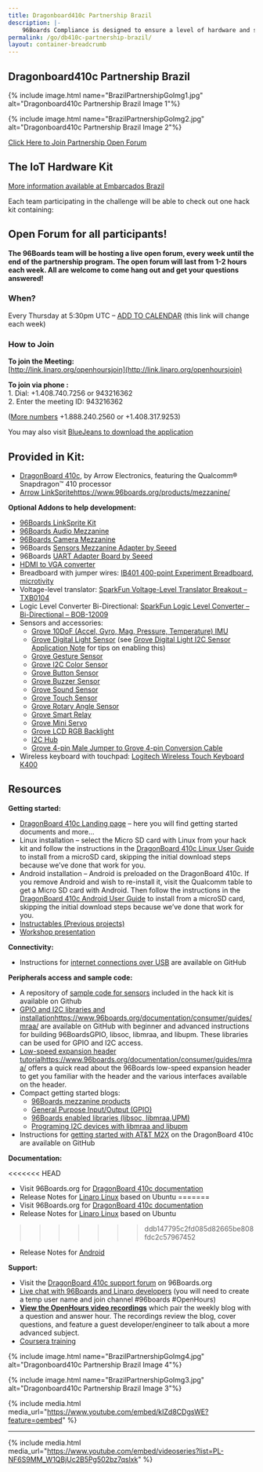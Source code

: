 ```yaml
---
title: Dragonboard410c Partnership Brazil
description: |-
    96Boards Compliance is designed to ensure a level of hardware and software functionality and quality for the 96Boards Community Board program.
permalink: /go/db410c-partnership-brazil/
layout: container-breadcrumb
---
```

## Dragonboard410c Partnership Brazil

<div class="center-block" markdown="1">
{% include image.html name="BrazilPartnershipGoImg1.jpg" alt="Dragonboard410c Partnership Brazil Image 1"%}

{% include image.html name="BrazilPartnershipGoImg2.jpg" alt="Dragonboard410c Partnership Brazil Image 2"%}

<a href="http://link.linaro.org/openhoursjoin" class="btn btn-primary">Click Here to Join Partnership Open Forum</a>
</div>

<div class="col-md-9" markdown="1">

## The IoT Hardware Kit

[More information available at Embarcados Brazil](https://contest.embarcados.com.br/inventando-o-futuro-com-dragonboard-410c/)

Each team participating in the challenge will be able to check out one hack kit containing:

## Open Forum for all participants!

**The 96Boards team will be hosting a live open forum, every week until the end of the partnership program. The open forum will last from 1-2 hours each week. All are welcome to come hang out and get your questions answered!**

### When?

Every Thursday at 5:30pm UTC – [ADD TO CALENDAR](https://calendar.google.com/calendar/event?action=TEMPLATE&tmeid=dWVjbGtyMXJndXZidG5tZG1jcGo5cmtpNGdfMjAxNzA2MjJUMTczMDAwWiByb2JlcnQud29sZmZAbGluYXJvLm9yZw&tmsrc=robert.wolff%40linaro.org) (this link will change each week)

### How to Join

**To join the Meeting:**  
[http://link.linaro.org/openhoursjoin](http://link.linaro.org/openhoursjoin)

**To join via phone :**  
1\. Dial: +1.408.740.7256 or 943216362  
2\. Enter the meeting ID: 943216362

([More numbers](http://bluejeans.com/numbers?ll=en) +1.888.240.2560 or +1.408.317.9253)

You may also visit [BlueJeans to download the application](https://www.bluejeans.com/downloads)

## **Provided in Kit:**

*   [DragonBoard 410c](https://developer.qualcomm.com/hardware/dragonboard-410c), by Arrow Electronics, featuring the Qualcomm® Snapdragon™ 410 processor
*   [Arrow LinkSprite]()https://www.96boards.org/products/mezzanine/

**Optional Addons to help development:**

*   [96Boards LinkSprite Kit](https://www.arrow.com/en/products/96boards-starter-kit/linksprite-technologies-inc)
*   [96Boards Audio Mezzanine](https://www.arrow.com/en/products/audiomezz/seeed-technology-limited)
*   [96Boards Camera Mezzanine](https://www.arrow.com/en/products/b-f446e-96b01a/stmicroelectronics)
*   96Boards [Sensors Mezzanine Adapter by Seeed](https://www.seeedstudio.com/item_detail.html?p_id=2617)
*   96Boards [UART Adapter Board by Seeed](http://www.seeedstudio.com/depot/96Boards-UART-p-2525.html)
*   [HDMI to VGA converter](http://www.comtac.com.br/produto/conversor-hdmi-para-vga-udio)
*   Breadboard with jumper wires: [IB401 400-point Experiment Breadboard, microtivity](http://www.microtivity.com/p/IB401/400-point-experiment-breadboard-w-jumper-wires)
*   Voltage-level translator: [SparkFun Voltage-Level Translator Breakout – TXB0104](https://www.sparkfun.com/products/11771)
*   Logic Level Converter Bi-Directional: [SparkFun Logic Level Converter – Bi-Directional – BOB-12009](https://www.sparkfun.com/products/12009)
*   Sensors and accessories:
    *   [Grove 10DoF (Accel, Gyro, Mag, Pressure, Temperature) IMU](http://www.seeedstudio.com/depot/Grove-IMU-10DOF-p-2386.html)
    *   [Grove Digital Light Sensor](http://www.seeedstudio.com/depot/Grove-Digital-Light-Sensor-p-1281.html) (see [Grove Digital Light I2C Sensor Application Note](https://developer.qualcomm.com/download/db410c/interfacing-grove-digital-light-i2c-sensor-application-note.pdf) for tips on enabling this)
    *   [Grove Gesture Sensor](http://www.seeedstudio.com/depot/Grove-Gesture-p-2463.html)
    *   [Grove I2C Color Sensor](http://www.seeedstudio.com/depot/Grove-I2C-Color-Sensor-p-854.html)
    *   [Grove Button Sensor](http://www.seeedstudio.com/depot/Grove-Button-p-766.html)
    *   [Grove Buzzer Sensor](http://www.seeedstudio.com/wiki/Grove_-_Buzzer)
    *   [Grove Sound Sensor](http://www.seeedstudio.com/wiki/Grove_-_Sound_Sensor)
    *   [Grove Touch Sensor](http://www.seeedstudio.com/wiki/Grove_-_Touch_Sensor)
    *   [Grove Rotary Angle Sensor](http://www.seeedstudio.com/wiki/Grove_-_Rotary_Angle_Sensor)
    *   [Grove Smart Relay](http://www.seeedstudio.com/wiki/Grove_-_Relay)
    *   [Grove Mini Servo](http://www.seeedstudio.com/wiki/Grove_-_Servo)
    *   [Grove LCD RGB Backlight](http://www.seeedstudio.com/wiki/Grove_-_LCD_RGB_Backlight)
    *   [I2C Hub](http://www.seeedstudio.com/depot/Grove-I2C-Hub-p-851.html)
    *   [Grove 4-pin Male Jumper to Grove 4-pin Conversion Cable](http://www.seeedstudio.com/depot/Grove-4-pin-Male-Jumper-to-Grove-4-pin-Conversion-Cable-5-PCs-per-Pack-p-1565.html)
*   Wireless keyboard with touchpad: [Logitech Wireless Touch Keyboard K400](http://www.logitech.com/en-us/product/wireless-touch-keyboard-k400r)

## Resources

**Getting started:**

*   [DragonBoard 410c Landing page](https://www.96boards.org/product/dragonboard410c/) – here you will find getting started documents and more…
*   Linux installation – select the Micro SD card with Linux from your hack kit and follow the instructions in the [DragonBoard 410c Linux User Guide](https://github.com/96boards/documentation/blob/master/consumer/dragonboard410c/guides/LinuxUserGuide_DragonBoard.pdf) to install from a microSD card, skipping the initial download steps because we’ve done that work for you.
*   Android installation – Android is preloaded on the DragonBoard 410c. If you remove Android and wish to re-install it, visit the Qualcomm table to get a Micro SD card with Android. Then follow the instructions in the [DragonBoard 410c Android User Guide](https://github.com/96boards/documentation/blob/master/consumer/dragonboard410c/guides/AndroidUserGuide_DragonBoard.pdf) to install from a microSD card, skipping the initial download steps because we’ve done that work for you.
*   [Instructables (Previous projects)](http://www.instructables.com/howto/dragonboard+qualcomm/)
*   [Workshop presentation](http://bit.ly/2lzW7ox)

**Connectivity:**

*   Instructions for [internet connections over USB](https://github.com/96boards/documentation/wiki/Sharing-Internet-connections-over-USB-on-96Boards) are available on GitHub

**Peripherals access and sample code:**

*   A repository of [sample code for sensors](https://github.com/DBOpenSource/db_samples) included in the hack kit is available on Github
*   [GPIO and I2C libraries and installation]()https://www.96boards.org/documentation/consumer/guides/mraa/ are available on GitHub with beginner and advanced instructions for building 96BoardsGPIO, libsoc, libmraa, and libupm. These libraries can be used for GPIO and I2C access.
*   [Low-speed expansion header tutorial]()https://www.96boards.org/documentation/consumer/guides/mraa/ offers a quick read about the 96Boards low-speed expansion header to get you familiar with the header and the various interfaces available on the header.
*   Compact getting started blogs:
    *   [96Boards mezzanine products](https://www.96boards.org/blog/96boards-box-experience-guide-3/)
    *   [General Purpose Input/Output (GPIO)](https://www.96boards.org/blog/96boards-box-experience-guide-4/)
    *   [96Boards enabled libraries (libsoc, libmraa,UPM)](https://www.96boards.org/blog/96boards-box-experience-guide-5/)
    *   [Programing I2C devices with libmraa and libupm](https://www.96boards.org/blog/programing-i2c-devices-libmraa-libupm/)
*   Instructions for [getting started with AT&T M2X](https://github.com/ArrowElectronics/att-iot-device-sdk) on the DragonBoard 410c are available on GitHub

**Documentation:**

<<<<<<< HEAD
*   Visit 96Boards.org for [DragonBoard 410c documentation](https://www.96boards.org/product/dragonboard410c/)
*   Release Notes for [Linaro Linux](https://www.96boards.org/documentation/consumer/dragonboard410c/guides/) based on Ubuntu
=======
*   Visit 96Boards.org for [DragonBoard 410c documentation](https://www.96boards.org/product/dragonboard410c/)
*   Release Notes for [Linaro Linux](https://github.com/96boards/documentation/blob/master/consumer/dragonboard410c/guides/LinuxUserGuide_DragonBoard.pdf) based on Ubuntu
>>>>>>> ddb147795c2fd085d82665be808fdc2c57967452
*   Release Notes for [Android](https://github.com/96boards/documentation/blob/master/consumer/dragonboard410c/guides/AndroidUserGuide_DragonBoard.pdf)

**Support:**

*   Visit the [DragonBoard 410c support forum](https://discuss.96boards.org/c/products/dragonboard410c/) on 96Boards.org
*   [Live chat with 96Boards and Linaro developers](https://webchat.freenode.net/) (you will need to create a temp user name and join channel #96boards #OpenHours)
*   **[View the OpenHours video recordings](https://www.youtube.com/playlist?list=PL-NF6S9MM_W1QBjUc2B5Pg502bz7qslxk)** which pair the weekly blog with a question and answer hour. The recordings review the blog, cover questions, and feature a guest developer/engineer to talk about a more advanced subject.
*   [Coursera training](https://www.coursera.org/specializations/internet-of-things)


{% include image.html name="BrazilPartnershipGoImg4.jpg" alt="Dragonboard410c Partnership Brazil Image 4"%}

</div>

<div class="col-md-3" markdown="1">
{% include image.html name="BrazilPartnershipGoImg3.jpg" alt="Dragonboard410c Partnership Brazil Image 3"%}

{% include media.html media_url="https://www.youtube.com/embed/kIZd8CDgsWE?feature=oembed" %}

* * *

{% include media.html media_url="https://www.youtube.com/embed/videoseries?list=PL-NF6S9MM_W1QBjUc2B5Pg502bz7qslxk" %}

</div>
